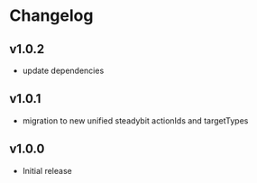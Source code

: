 # Changelog


## v1.0.2

- update dependencies

## v1.0.1

 - migration to new unified steadybit actionIds and targetTypes

## v1.0.0

 - Initial release
